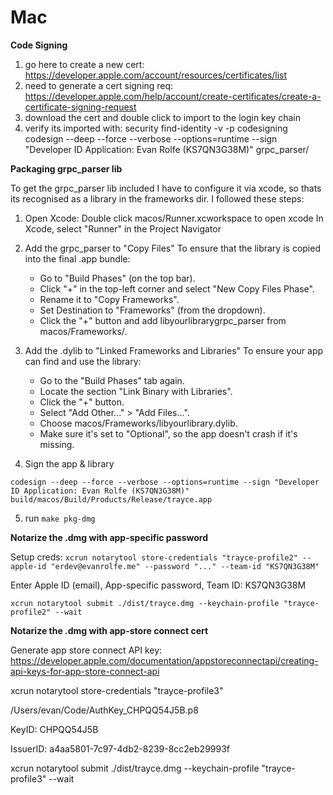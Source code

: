 # Mac

 **Code Signing**

1. go here to create a new cert: https://developer.apple.com/account/resources/certificates/list
2. need to generate a cert signing req: https://developer.apple.com/help/account/create-certificates/create-a-certificate-signing-request
3. download the cert and double click to import to the login key chain
4. verify its imported with: security find-identity -v -p codesigning
codesign --deep --force --verbose --options=runtime --sign "Developer ID Application: Evan Rolfe (KS7QN3G38M)" grpc_parser/

**Packaging grpc_parser lib**

To get the grpc_parser lib included I have to configure it via xcode, so thats its recognised as a library in the frameworks dir. I followed these steps:

1. Open Xcode:
    Double click macos/Runner.xcworkspace to open xcode
    In Xcode, select "Runner" in the Project Navigator

2. Add the grpc_parser to "Copy Files"
To ensure that the library is copied into the final .app bundle:

    - Go to "Build Phases" (on the top bar).
    - Click "+" in the top-left corner and select "New Copy Files Phase".
    - Rename it to "Copy Frameworks".
    - Set Destination to "Frameworks" (from the dropdown).
    - Click the "+" button and add libyourlibrarygrpc_parser from macos/Frameworks/.

3. Add the .dylib to "Linked Frameworks and Libraries"
To ensure your app can find and use the library:

    - Go to the "Build Phases" tab again.
    - Locate the section "Link Binary with Libraries".
    - Click the "+" button.
    - Select "Add Other..." > "Add Files...".
    - Choose macos/Frameworks/libyourlibrary.dylib.
    - Make sure it's set to "Optional", so the app doesn't crash if it's missing.

4. Sign the app & library

`codesign --deep --force --verbose --options=runtime --sign "Developer ID Application: Evan Rolfe (KS7QN3G38M)" build/macos/Build/Products/Release/trayce.app`

5. run `make pkg-dmg`

**Notarize the .dmg with app-specific password**

Setup creds:
`xcrun notarytool store-credentials "trayce-profile2" --apple-id "erdev@evanrolfe.me" --password "..." --team-id "KS7QN3G38M"`

Enter Apple ID (email), App-specific password, Team ID: KS7QN3G38M

`xcrun notarytool submit ./dist/trayce.dmg --keychain-profile "trayce-profile2" --wait`

**Notarize the .dmg with app-store connect cert**

Generate app store connect API key:
https://developer.apple.com/documentation/appstoreconnectapi/creating-api-keys-for-app-store-connect-api


xcrun notarytool store-credentials "trayce-profile3"

/Users/evan/Code/AuthKey_CHPQQ54J5B.p8

KeyID: CHPQQ54J5B

IssuerID: a4aa5801-7c97-4db2-8239-8cc2eb29993f

xcrun notarytool submit ./dist/trayce.dmg --keychain-profile "trayce-profile3" --wait
